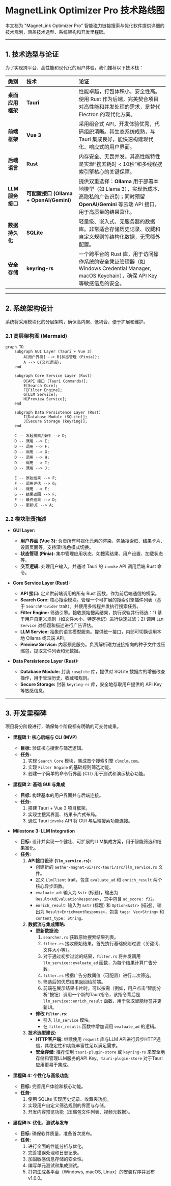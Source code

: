 # MagnetLink Optimizer Pro 技术路线图

本文档为 "MagnetLink Optimizer Pro" 智能磁力链接搜索与优化软件提供详细的技术规划，涵盖技术选型、系统架构和开发里程碑。

---

## 1. 技术选型与论证

为了实现跨平台、高性能和现代化的用户体验，我们推荐以下技术栈：

| 类别 | 技术 | 论证 |
| :--- | :--- | :--- |
| **桌面应用框架** | **Tauri** | 性能卓越，打包体积小，安全性高。使用 Rust 作为后端，完美契合项目对高性能和并发处理的需求，是替代 Electron 的现代化方案。 |
| **前端框架** | **Vue 3** | 采用组合式 API，开发体验优秀，代码组织清晰。其生态系统成熟，与 Tauri 集成良好，能快速构建现代化、响应式的用户界面。 |
| **后端语言** | **Rust** | 内存安全、无畏并发。其高性能特性是实现“搜索耗时 < 10秒”和多线程搜索引擎核心的关键保障。 |
| **LLM 服务接口** | **可配置接口 (Ollama + OpenAI/Gemini)** | 提供双重选择：**Ollama** 用于部署本地模型（如 Llama 3），实现低成本、高隐私的广告识别；同时预留 **OpenAI/Gemini** 等云端 API 接口，用于高质量的结果富化。 |
| **数据持久化** | **SQLite** | 轻量级、嵌入式、无服务器的数据库。非常适合存储历史记录、收藏和自定义规则等结构化数据，无需额外配置。 |
| **安全存储** | **keyring-rs** | 一个跨平台的 Rust 库，用于访问操作系统的安全凭证管理器（如 Windows Credential Manager, macOS Keychain），确保 API Key 等敏感信息的安全。 |

---

## 2. 系统架构设计

系统将采用模块化的分层架构，确保高内聚、低耦合，便于扩展和维护。

### 2.1 高层架构图 (Mermaid)

```mermaid
graph TD
    subgraph GUI Layer (Tauri + Vue 3)
        A[用户界面] --> B{状态管理 (Pinia)};
        A --> C{交互逻辑};
    end

    subgraph Core Service Layer (Rust)
        D[API 接口 (Tauri Commands)];
        E[Search Core];
        F[Filter Engine];
        G[LLM Service];
        H[Preview Service];
    end

    subgraph Data Persistence Layer (Rust)
        I[Database Module (SQLite)];
        J[Secure Storage (keyring)];
    end

    C -- 发起搜索/操作 --> D;
    D -- 调用 --> E;
    D -- 调用 --> F;
    D -- 调用 --> G;
    D -- 调用 --> H;
    D -- 调用 --> I;
    D -- 调用 --> J;

    E -- 原始结果 --> F;
    F -- 调用评估 --> G;
    H -- 调用 --> E;
    G -- 结果返回 --> F;
    F -- 最终结果 --> D;
    D -- 更新UI --> A;
```

### 2.2 模块职责描述

*   **GUI Layer:**
    *   **用户界面 (Vue 3):** 负责所有可视化元素的渲染，包括搜索框、结果卡片、设置页面等。支持深/浅色模式切换。
    *   **状态管理 (Pinia):** 集中管理应用状态，如搜索结果、用户设置、加载状态等。
    *   **交互逻辑:** 处理用户输入，并通过 Tauri 的 `invoke` API 调用后端 Rust 命令。

*   **Core Service Layer (Rust):**
    *   **API 接口:** 定义供前端调用的所有 Rust 函数，作为前后端通信的桥梁。
    *   **Search Core:** 核心搜索模块。管理一个可扩展的搜索引擎插件列表（基于 `SearchProvider` trait），并使用多线程并发执行搜索任务。
    *   **Filter Engine:** 筛选引擎。接收原始搜索结果，执行双轨并行筛选：1) 基于用户自定义规则（如文件大小、特定标记）进行快速过滤；2) 调用 `LLM Service` 对标题和描述进行广告评估。
    *   **LLM Service:** 抽象的语言模型服务。提供统一接口，内部可切换调用本地 Ollama 或云端 API。
    *   **Preview Service:** 内容预览服务。负责解析磁力链接指向的种子文件或压缩包，提取文件列表和元数据。

*   **Data Persistence Layer (Rust):**
    *   **Database Module:** 封装 `rusqlite` 库，提供对 SQLite 数据库的增删改查操作，用于管理历史、收藏和规则。
    *   **Secure Storage:** 封装 `keyring-rs` 库，安全地存取用户提供的 API Key 等敏感信息。

---

## 3. 开发里程碑

项目将分阶段进行，确保每个阶段都有明确的可交付成果。

*   **里程碑 1: 核心后端与 CLI (MVP)**
    *   **目标:** 验证核心搜索与筛选逻辑。
    *   **任务:**
        1.  实现 `Search Core` 模块，集成首个搜索引擎 `clmclm.com`。
        2.  实现 `Filter Engine` 的基础规则筛选功能。
        3.  创建一个简单的命令行界面 (CLI) 用于测试和演示核心功能。

*   **里程碑 2: 基础 GUI 与集成**
    *   **目标:** 构建基本的用户界面并与后端连接。
    *   **任务:**
        1.  搭建 Tauri + Vue 3 项目框架。
        2.  实现主搜索界面、结果卡片式布局。
        3.  通过 Tauri `invoke` API 将 GUI 与后端搜索功能连接。

*   **Milestone 3: LLM Integration**
    *   **目标:** 设计并实现一个健壮、可扩展的LLM集成方案，用于智能筛选和结果富化。
    *   **任务:**
        1.  **API接口设计 (`llm_service.rs`):**
            *   创建新的 `aether-magnet-ui/src-tauri/src/llm_service.rs` 文件。
            *   定义 `LlmClient` trait，包含 `evaluate_ad` 和 `enrich_result` 两个核心异步函数。
            *   `evaluate_ad`: 输入为 `&str` (标题)，输出为 `Result<AdEvaluationResponse>`，其中包含 `ad_score: f32`。
            *   `enrich_result`: 输入为 `&str` (标题) 和 `Option<&str>` (描述)，输出为 `Result<EnrichmentResponse>`，包含 `tags: Vec<String>` 和 `content_type: String`。
        2.  **数据流与集成策略:**
            *   **更新数据流:**
                1.  `searcher.rs` 获取原始搜索结果列表。
                2.  `filter.rs` 接收原始结果，首先执行基础规则过滤（关键词、文件大小等）。
                3.  对于通过初步过滤的结果，`filter.rs` 将并发调用 `llm_service::evaluate_ad` 函数，为每个结果计算广告分数。
                4.  `filter.rs` 根据广告分数阈值（可配置）进行二次筛选。
                5.  筛选后的优质结果返回给前端。
                6.  前端在展示结果卡片时，可以按需（例如，用户点击“智能分析”按钮）调用一个新的Tauri指令，该指令背后是 `llm_service::enrich_result` 函数，用于获取智能标签并更新UI。
            *   **修改 `filter.rs`:**
                *   引入 `llm_service` 模块。
                *   在 `filter_results` 函数中增加调用 `evaluate_ad` 的逻辑。
        3.  **技术选型建议:**
            *   **HTTP客户端:** 继续使用 `reqwest` 库与LLM API进行异步HTTP通信，其稳定性和功能丰富性足以满足需求。
            *   **安全存储:** 推荐使用 `tauri-plugin-store` 或 `keyring-rs` 来安全地存储和管理LLM服务的API Key。`tauri-plugin-store` 对于Tauri应用更易于集成。

*   **里程碑 4: 个性化与高级功能**
    *   **目标:** 完善用户体验和核心功能。
    *   **任务:**
        1.  使用 SQLite 实现历史记录、收藏夹功能。
        2.  实现用户自定义筛选规则的界面与存储。
        3.  开发内容预览功能（压缩包文件列表、视频元数据）。

*   **里程碑 5: 优化、测试与发布**
    *   **目标:** 确保软件质量，准备首次发布。
    *   **任务:**
        1.  进行全面的性能分析与优化。
        2.  完善错误处理和日志记录。
        3.  加固敏感信息存储的安全性。
        4.  编写单元测试和集成测试。
        5.  打包生成各平台（Windows, macOS, Linux）的安装程序并发布 v1.0.0。